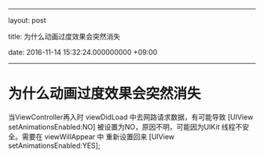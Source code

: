 
---
layout: post

title: 为什么动画过度效果会突然消失

date: 2016-11-14 15:32:24.000000000 +09:00

---
# 为什么动画过度效果会突然消失

当ViewController再入时 viewDidLoad 中去网路请求数据，有可能导致 [UIView setAnimationsEnabled:NO] 被设置为NO，原因不明，可能因为UIKit 线程不安全。需要在 viewWillAppear 中 重新设置回来 [UIView setAnimationsEnabled:YES];
